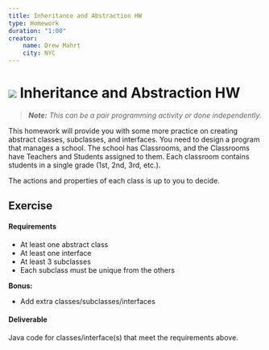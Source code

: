 ```yaml
---
title: Inheritance and Abstraction HW
type: Homework
duration: "1:00"
creator:
    name: Drew Mahrt
    city: NYC
---
```


# ![](https://ga-dash.s3.amazonaws.com/production/assets/logo-9f88ae6c9c3871690e33280fcf557f33.png) Inheritance and Abstraction HW

> ***Note:*** _This can be a pair programming activity or done independently._

This homework will provide you with some more practice on creating abstract classes, subclasses, and interfaces. You need to design a program that manages a school. The school has Classrooms, and the Classrooms have Teachers and Students assigned to them. Each classroom contains students in a single grade (1st, 2nd, 3rd, etc.).

The actions and properties of each class is up to you to decide.

## Exercise

#### Requirements

- At least one abstract class
- At least one interface
- At least 3 subclasses
- Each subclass must be unique from the others

**Bonus:**
- Add extra classes/subclasses/interfaces

#### Deliverable

Java code for classes/interface(s) that meet the requirements above.
